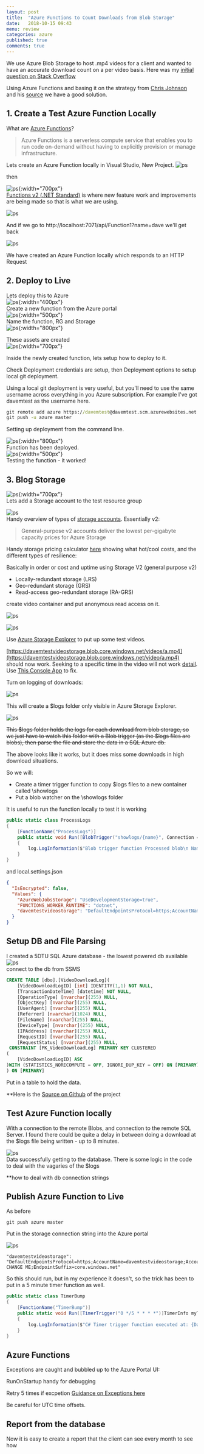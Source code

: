 ```yaml
---
layout: post
title:  "Azure Functions to Count Downloads from Blob Storage"
date:   2018-10-15 09:43
menu: review
categories: azure 
published: true 
comments: true
---
```


We use Azure Blob Storage to host .mp4 videos for a client and  wanted to have an accurate download count on a per video basis. Here was my [initial question on Stack Overflow](https://stackoverflow.com/q/51657349/26086)  

Using Azure Functions and basing it on the strategy from [Chris Johnson](http://www.chrisjohnson.io/2016/04/24/parsing-azure-blob-storage-logs-using-azure-functions/) and his [source](https://github.com/LoungeFlyZ/AzureBlobLogProcessing) we have a good solution.


## 1. Create a Test Azure Function Locally
What are [Azure Functions](https://docs.microsoft.com/en-us/azure/azure-functions/)?
> Azure Functions is a serverless compute service that enables you to run code on-demand without having to explicitly provision or manage infrastructure.


Lets create an Azure Function locally in Visual Studio, New Project.
![ps](/assets/2018-10-16/1.png)

then 

![ps](/assets/2018-10-16/22.png){:width="700px"}  
[Functions v2 (.NET Standard)](https://docs.microsoft.com/en-us/azure/azure-functions/functions-versions) is where new feature work and improvements are being made so that is what we are using.


![ps](/assets/2018-10-16/32.png)

And if we go to http://localhost:7071/api/Function1?name=dave we'll get back

![ps](/assets/2018-10-16/42.png)  

We have created an Azure Function locally which responds to an HTTP Request 

## 2. Deploy to Live
Lets deploy this to Azure  
![ps](/assets/2018-10-16/5.png){:width="400px"}  
Create a new function from the Azure portal  
![ps](/assets/2018-10-16/6.png){:width="500px"}   
Name the function, RG and Storage  
![ps](/assets/2018-10-16/7.png){:width="800px"}    

These assets are created  
![ps](/assets/2018-10-16/8.png){:width="700px"}  

Inside the newly created function, lets setup how to deploy to it.  

Check Deployment credentials are setup, then Deployment options to setup local git deployment.  

Using a local git deployment is very useful, but you'll need to use the same username across everything in you Azure subscription. For example I've got davemtest as the username here.

```bat
git remote add azure https://davemtest@davemtest.scm.azurewebsites.net:443/davemtest.git  
git push -u azure master
```
Setting up deployment from the command line.  

![ps](/assets/2018-10-16/a10.png){:width="800px"}   
Function has been deployed.  
![ps](/assets/2018-10-16/a11.png){:width="500px"}  
Testing the function - it worked!

## 3. Blog Storage 
![ps](/assets/2018-10-16/a13.png){:width="700px"}  
Lets add a Storage account to the test resource group   

![ps](/assets/2018-10-16/a14.png)    
Handy overview of types of [storage accounts](https://docs.microsoft.com/en-gb/azure/storage/common/storage-account-overview). Essentially v2:  

> General-purpose v2 accounts deliver the lowest per-gigabyte capacity prices for Azure Storage  

Handy storage pricing calculator [here](https://azure.microsoft.com/en-gb/pricing/details/storage/blobs/) showing what hot/cool costs, and the different types of resilience:

Basically in order or cost and uptime using Storage V2 (general purpose v2)
- Locally-redundant storage (LRS)
- Geo-redundant storage (GRS)
- Read-access geo-redundant storage (RA-GRS) 



create video container and put anonymous read access on it.

![ps](/assets/2018-10-16/a23.png)    

![ps](/assets/2018-10-16/a24.png)    

Use [Azure Storage Explorer](https://azure.microsoft.com/en-gb/features/storage-explorer/) to put up some test videos.  

[https://davemtestvideostorage.blob.core.windows.net/videos/a.mp4](https://davemtestvideostorage.blob.core.windows.net/video/a.mp4) should now work. Seeking to a specific time in the video will not work [detail](https://blog.thoughtstuff.co.uk/2014/01/streaming-mp4-video-files-in-azure-storage-containers-blob-storage/). Use [This Console App](https://github.com/djhmateer/AzureBlobVideoSeekFix) to fix.   

Turn on logging of downloads:

![ps](/assets/2018-10-16/a17.png)    

This will create a $logs folder only visible in Azure Storage Explorer.  

![ps](/assets/2018-10-16/a18.png)    

~~This $logs folder holds the logs for each download from blob storage, so we just have to watch this folder with a Blob trigger (as the $logs files are blobs), then parse the file and store the data in a SQL Azure db.~~  

The above looks like it works, but it does miss some downloads in high download situations.  

So we will:

- Create a timer trigger function to copy $logs files to a new container called \showlogs  
- Put a blob watcher on the \showlogs folder  


It is useful to run the function locally to test it is working

```cs
public static class ProcessLogs
{
    [FunctionName("ProcessLogs")]
    public static void Run([BlobTrigger("showlogs/{name}", Connection = "davemtestvideostorage")]Stream myBlob, string name, ILogger log)
    {
        log.LogInformation($"Blob trigger function Processed blob\n Name:{name} \n Size: {myBlob.Length} Bytes");
    }
}
```

and local.settings.json
```json
{
  "IsEncrypted": false,
  "Values": {
    "AzureWebJobsStorage": "UseDevelopmentStorage=true",
    "FUNCTIONS_WORKER_RUNTIME": "dotnet",
    "davemtestvideostorage": "DefaultEndpointsProtocol=https;AccountName=davemtestvideostorage;AccountKey=SECRETKEYHERE;EndpointSuffix=core.windows.net"
  }
}

```

## Setup DB and File Parsing
I created a 5DTU SQL Azure database - the lowest powered db available  
![ps](/assets/2018-10-16/a20.png)    
connect to the db from SSMS  

```sql
CREATE TABLE [dbo].[VideoDownloadLog](
	[VideoDownloadLogID] [int] IDENTITY(1,1) NOT NULL,
	[TransactionDateTime] [datetime] NOT NULL,
	[OperationType] [nvarchar](255) NULL,
	[ObjectKey] [nvarchar](255) NULL,
	[UserAgent] [nvarchar](255) NULL,
	[Referrer] [nvarchar](1024) NULL,
	[FileName] [nvarchar](255) NULL,
	[DeviceType] [nvarchar](255) NULL,
	[IPAddress] [nvarchar](255) NULL,
	[RequestID] [nvarchar](255) NULL,
	[RequestStatus] [nvarchar](255) NULL,
 CONSTRAINT [PK_VideoDownloadLog] PRIMARY KEY CLUSTERED 
(
	[VideoDownloadLogID] ASC
)WITH (STATISTICS_NORECOMPUTE = OFF, IGNORE_DUP_KEY = OFF) ON [PRIMARY]
) ON [PRIMARY]
```
Put in a table to hold the data.  

**Here is the [Source on Github]() of the project

## Test Azure Function locally
With a connection to the remote Blobs, and connection to the remote SQL Server. I found there could be quite a delay in between doing a download at the $logs file being written - up to 8 minutes.

![ps](/assets/2018-10-16/a21.png)    
Data successfully getting to the database. There is some logic in the code to deal with the vagaries of the $logs

**how to deal with db connection strings

## Publish Azure Function to Live
As before
```
git push azure master
```

Put in the storage connection string into the Azure portal

![ps](/assets/2018-10-16/a22.png)    
```
"davemtestvideostorage": "DefaultEndpointsProtocol=https;AccountName=davemtestvideostorage;AccountKey=SECRET CHANGE ME;EndpointSuffix=core.windows.net"
```

So this should run, but in my experience it doesn't, so the trick has been to put in a 5 minute timer function as well.

```cs
public static class TimerBump
{
    [FunctionName("TimerBump")]
    public static void Run([TimerTrigger("0 */5 * * * *")]TimerInfo myTimer, ILogger log)
    {
        log.LogInformation($"C# Timer trigger function executed at: {DateTime.Now}");
    }
}
```

## Azure Functions 
Exceptions are caught and bubbled up to the Azure Portal UI:

RunOnStartup handy for debugging

Retry 5 times if excpetion [Guidance on Exceptions here](https://docs.microsoft.com/en-us/azure/azure-functions/functions-bindings-error-pages)


Be careful for UTC time offsets.

## Report from the database
Now it is easy to create a report that the client can see every month to see how